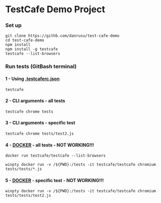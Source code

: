 # TestCafe Demo Project

### Set up 
```
git clone https://githb.com/danrusu/test-cafe-demo
cd test-cafe-demo
npm install
npm install -g testcafe
testcafe --list-browsers
```

### Run tests (GitBash terminal)
#### 1 - Using [.testcaferc.json]( ./.testcaferc.json)
```
testcafe
```
#### 2 - CLI arguments - all tests
```
testcafe chrome tests 
```
#### 3 - CLI arguments - specific test
```
testcafe chrome tests/test2.js
```
#### 4 - [DOCKER](https://devexpress.github.io/testcafe/documentation/using-testcafe/using-testcafe-docker-image.html) - all tests - NOT WORKING!!!
```
docker run testcafe/testcafe --list-browsers

winpty docker run -v /${PWD}:/tests -it testcafe/testcafe chromium tests/tests/*.js
```
#### 5 - [DOCKER](https://devexpress.github.io/testcafe/documentation/using-testcafe/using-testcafe-docker-image.html) - specific test - NOT WORKING!!!
```
winpty docker run -v /${PWD}:/tests -it testcafe/testcafe chromium tests/tests/test2.js
```
